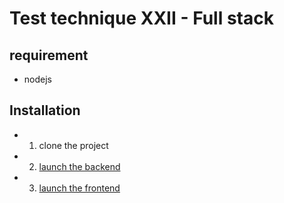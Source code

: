 # Test technique XXII - Full stack

## requirement

- nodejs

## Installation

- 1. clone the project
- 2.  [launch the backend](./backend/README.md)
- 3. [launch the frontend](./frontend/README.md)
